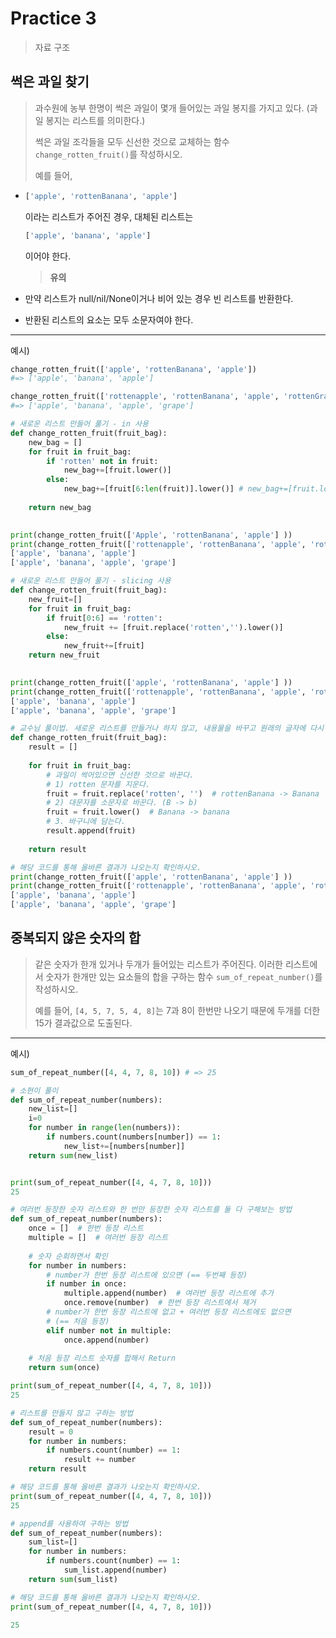 # Practice 3

> 자료 구조



## 썩은 과일 찾기

> 과수원에 농부 한명이 썩은 과일이 몇개 들어있는 과일 봉지를 가지고 있다. (과일 봉지는 리스트를 의미한다.)
>
> 썩은 과일 조각들을 모두 신선한 것으로 교체하는 함수 `change_rotten_fruit()`를 작성하시오.
>
> 예를 들어,

- ```python
  ['apple', 'rottenBanana', 'apple']
  ```

   

  이라는 리스트가 주어진 경우, 대체된 리스트는

   

  ```python
  ['apple', 'banana', 'apple']
  ```

   

  이어야 한다.

  > **유의**

- 만약 리스트가 null/nil/None이거나 비어 있는 경우 빈 리스트를 반환한다.

- 반환된 리스트의 요소는 모두 소문자여야 한다.

------

예시)

```python
change_rotten_fruit(['apple', 'rottenBanana', 'apple']) 
#=> ['apple', 'banana', 'apple']

change_rotten_fruit(['rottenapple', 'rottenBanana', 'apple', 'rottenGrape']) 
#=> ['apple', 'banana', 'apple', 'grape']
```

```python
# 새로운 리스트 만들어 풀기 - in 사용
def change_rotten_fruit(fruit_bag):
    new_bag = []
    for fruit in fruit_bag:
        if 'rotten' not in fruit:
            new_bag+=[fruit.lower()]
        else:
            new_bag+=[fruit[6:len(fruit)].lower()] # new_bag+=[fruit.lower()[6:len(fruit)]] 도 가능
            
    return new_bag

        
print(change_rotten_fruit(['Apple', 'rottenBanana', 'apple'] ))
print(change_rotten_fruit(['rottenapple', 'rottenBanana', 'apple', 'rottenGrape']))
['apple', 'banana', 'apple']
['apple', 'banana', 'apple', 'grape']
```

```python
# 새로운 리스트 만들어 풀기 - slicing 사용
def change_rotten_fruit(fruit_bag):
    new_fruit=[]
    for fruit in fruit_bag:
        if fruit[0:6] == 'rotten':
            new_fruit += [fruit.replace('rotten','').lower()]
        else:
            new_fruit+=[fruit]
    return new_fruit

        
print(change_rotten_fruit(['apple', 'rottenBanana', 'apple'] ))
print(change_rotten_fruit(['rottenapple', 'rottenBanana', 'apple', 'rottenGrape']))
['apple', 'banana', 'apple']
['apple', 'banana', 'apple', 'grape']
```

```python
# 교수님 풀이법. 새로운 리스트를 만들거나 하지 않고, 내용물을 바꾸고 원래의 글자에 다시 담는다.
def change_rotten_fruit(fruit_bag):
    result = []
    
    for fruit in fruit_bag:
        # 과일이 썩어있으면 신선한 것으로 바꾼다.
        # 1) rotten 문자를 지운다.
        fruit = fruit.replace('rotten', '')  # rottenBanana -> Banana
        # 2) 대문자를 소문자로 바꾼다. (B -> b)
        fruit = fruit.lower()  # Banana -> banana
        # 3. 바구니에 담는다.
        result.append(fruit)
    
    return result

# 해당 코드를 통해 올바른 결과가 나오는지 확인하시오.
print(change_rotten_fruit(['apple', 'rottenBanana', 'apple'] ))
print(change_rotten_fruit(['rottenapple', 'rottenBanana', 'apple', 'rottenGrape']))
['apple', 'banana', 'apple']
['apple', 'banana', 'apple', 'grape']
```



## 중복되지 않은 숫자의 합

> 같은 숫자가 한개 있거나 두개가 들어있는 리스트가 주어진다. 이러한 리스트에서 숫자가 한개만 있는 요소들의 합을 구하는 함수 `sum_of_repeat_number()`를 작성하시오.
>
> 예를 들어, `[4, 5, 7, 5, 4, 8]`는 7과 8이 한번만 나오기 때문에 두개를 더한 15가 결과값으로 도출된다.

------

예시)

```python
sum_of_repeat_number([4, 4, 7, 8, 10]) # => 25
```

```python
# 소현이 풀이
def sum_of_repeat_number(numbers):
    new_list=[]
    i=0
    for number in range(len(numbers)):
        if numbers.count(numbers[number]) == 1:
            new_list+=[numbers[number]]
    return sum(new_list)


print(sum_of_repeat_number([4, 4, 7, 8, 10]))
25
```

```python
# 여러번 등장한 숫자 리스트와 한 번만 등장한 숫자 리스트를 둘 다 구해보는 방법
def sum_of_repeat_number(numbers):
    once = []  # 한번 등장 리스트
    multiple = []  # 여러번 등장 리스트
    
    # 숫자 순회하면서 확인
    for number in numbers:
        # number가 한번 등장 리스트에 있으면 (== 두번째 등장)
        if number in once:
            multiple.append(number)  # 여러번 등장 리스트에 추가
            once.remove(number)  # 한번 등장 리스트에서 제거
        # number가 한번 등장 리스트에 없고 + 여러번 등장 리스트에도 없으면
        # (== 처음 등장)
        elif number not in multiple:
            once.append(number)
    
    # 처음 등장 리스트 숫자를 합해서 Return
    return sum(once)

print(sum_of_repeat_number([4, 4, 7, 8, 10]))
25
```

```python
# 리스트를 만들지 않고 구하는 방법
def sum_of_repeat_number(numbers):
    result = 0
    for number in numbers:
        if numbers.count(number) == 1:
            result += number
    return result

# 해당 코드를 통해 올바른 결과가 나오는지 확인하시오.
print(sum_of_repeat_number([4, 4, 7, 8, 10]))
25
```

```python
# append를 사용하여 구하는 방법
def sum_of_repeat_number(numbers):
    sum_list=[]
    for number in numbers:
        if numbers.count(number) == 1:
            sum_list.append(number)
    return sum(sum_list)

# 해당 코드를 통해 올바른 결과가 나오는지 확인하시오.
print(sum_of_repeat_number([4, 4, 7, 8, 10]))
            
25
```